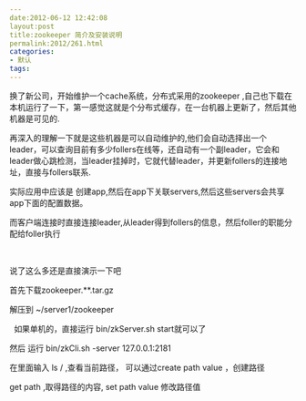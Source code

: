```yaml
---
date:2012-06-12 12:42:08
layout:post
title:zookeeper 简介及安装说明
permalink:2012/261.html
categories:
- 默认
tags:
---
```



<p>
	换了新公司，开始维护一个cache系统，分布式采用的zookeeper ,自己也下载在本机运行了一下，第一感觉这就是个分布式缓存，在一台机器上更新了，然后其他机器是可见的.
</p>
<p>
	再深入的理解一下就是这些机器是可以自动维护的,他们会自动选择出一个leader，可以查询目前有多少follers在线等，还自动有一个副leader，它会和leader做心跳检测，当leader挂掉时，它就代替leader，并更新follers的连接地址，直接与follers联系.
</p>
<p>
	实际应用中应该是 创建app,然后在app下关联servers,然后这些servers会共享app下面的配置数据。
</p>
<p>
	而客户端连接时直接连接leader,从leader得到follers的信息，然后foller的职能分配给foller执行
</p>
<p>
	<br />
</p>
<p>
	说了这么多还是直接演示一下吧
</p>
<p>
	首先下载zookeeper.**.tar.gz&nbsp;
</p>
<p>
	解压到 ~/server1/zookeeper&nbsp;
</p>
<p>
	&nbsp; 如果单机的，直接运行 bin/zkServer.sh start就可以了
</p>
<p>
	然后 运行 bin/zkCli.sh -server 127.0.0.1:2181
</p>
<p>
	在里面输入 ls / ,查看当前路径， 可以通过create path value ，创建路径
</p>
<p>
	get path ,取得路径的内容, set path value 修改路径值
</p>